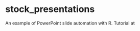 # stock_presentations
An example of PowerPoint slide automation with R. Tutorial at [](ljupcho.com/blog/powerpoint)
